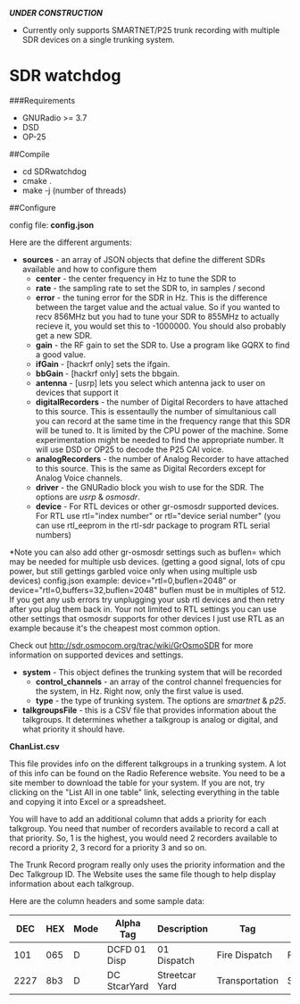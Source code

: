 ***UNDER CONSTRUCTION***
- Currently only supports SMARTNET/P25 trunk recording with multiple SDR devices on a single trunking system.

SDR watchdog
=================

###Requirements
 - GNURadio >= 3.7
 - DSD
 - OP-25

##Compile
- cd SDRwatchdog
- cmake .
- make -j (number of threads)


##Configure

config file:  **config.json**

Here are the different arguments:
 - **sources** - an array of JSON objects that define the different SDRs available and how to configure them
   - **center** - the center frequency in Hz to tune the SDR to
   - **rate** - the sampling rate to set the SDR to, in samples / second
   - **error** - the tuning error for the SDR in Hz. This is the difference between the target value and the actual value. So if you wanted to recv 856MHz but you had to tune your SDR to 855MHz to actually recieve it, you would set this to -1000000. You should also probably get a new SDR.
   - **gain** - the RF gain to set the SDR to. Use a program like GQRX to find a good value.
   - **ifGain** - [hackrf only] sets the ifgain.
   - **bbGain** - [hackrf only] sets the bbgain.
   - **antenna** - [usrp] lets you select which antenna jack to user on devices that support it
   - **digitalRecorders** - the number of Digital Recorders to have attached to this source. This is essentaully the number of simultanious call you can record at the same time in the frequency range that this SDR will be tuned to. It is limited by the CPU power of the machine. Some experimentation might be needed to find the appropriate number. It will use DSD or OP25 to decode the P25 CAI voice.
   - **analogRecorders** - the number of Analog Recorder to have attached to this source. This is the same as Digital Recorders except for Analog Voice channels.
   - **driver** - the GNURadio block you wish to use for the SDR. The options are *usrp* & *osmosdr*.
   - **device** - For RTL devices or other gr-osmosdr supported devices. For RTL use rtl="index number" or rtl="device serial number" (you can use rtl_eeprom in the rtl-sdr package to program RTL serial numbers)
 
*Note you can also add other gr-osmosdr settings such as buflen= which may be needed for multiple usb devices. (getting a good signal, lots of cpu power, but still gettings garbled voice only when using multiple usb devices)  config.json example:  device="rtl=0,buflen=2048"  or device="rtl=0,buffers=32,buflen=2048" buflen must be in multiples of 512. If you get any usb errors try unplugging your usb rtl devices and then retry after you plug them back in.  Your not limited to RTL settings you can use other settings that osmosdr supports for other devices I just use RTL as an example because it's the cheapest most common option. 

Check out http://sdr.osmocom.org/trac/wiki/GrOsmoSDR for more information on supported devices and settings.

- **system** - This object defines the trunking system that will be recorded
   - **control_channels** - an array of the control channel frequencies for the system, in Hz. Right now, only the first value is used.
   - **type** - the type of trunking system. The options are *smartnet* & *p25*.
 - **talkgroupsFile** - this is a CSV file that provides information about the talkgroups. It determines whether a talkgroup is analog or digital, and what priority it should have. 

**ChanList.csv**

This file provides info on the different talkgroups in a trunking system. A lot of this info can be found on the Radio Reference website. You need to be a site member to download the table for your system. If you are not, try clicking on the "List All in one table" link, selecting everything in the table and copying it into Excel or a spreadsheet.

You will have to add an additional column that adds a priority for each talkgroup. You need that number of recorders available to record a call at that priority. So, 1 is the highest, you would need 2 recorders available to record a priority 2, 3 record for a priority 3 and so on.

The Trunk Record program really only uses the priority information and the Dec Talkgroup ID. The Website uses the same file though to help display information about each talkgroup.

Here are the column headers and some sample data:

| DEC |	HEX |	Mode |	Alpha Tag	| Description	| Tag |	Group | Priority |
|-----|-----|------|-----------|-------------|-----|-------|----------|
|101	| 065	| D	| DCFD 01 Disp	| 01 Dispatch |	Fire Dispatch |	Fire | 1 |
|2227 |	8b3	| D	| DC StcarYard	| Streetcar Yard |	Transportation |	Services | 3 | 



